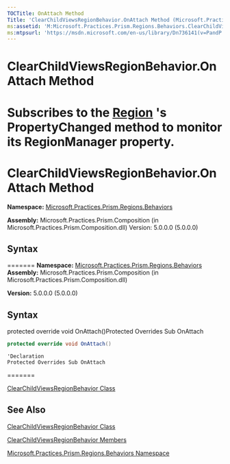 ```yaml
---
TOCTitle: OnAttach Method
Title: 'ClearChildViewsRegionBehavior.OnAttach Method (Microsoft.Practices.Prism.Regions.Behaviors)'
ms:assetid: 'M:Microsoft.Practices.Prism.Regions.Behaviors.ClearChildViewsRegionBehavior.OnAttach'
ms:mtpsurl: 'https://msdn.microsoft.com/en-us/library/Dn736141(v=PandP.50)'
---
```


# ClearChildViewsRegionBehavior.OnAttach Method


Subscribes to the [Region](https://msdn.microsoft.com/en-us/library/microsoft.practices.prism.regions.region(v=pandp.50)) 's PropertyChanged method to monitor its RegionManager property.
=======
ClearChildViewsRegionBehavior.OnAttach Method
=================================================


**Namespace:** [Microsoft.Practices.Prism.Regions.Behaviors](https://msdn.microsoft.com/en-us/library/microsoft.practices.prism.regions.behaviors(v=pandp.50))


**Assembly:** Microsoft.Practices.Prism.Composition (in Microsoft.Practices.Prism.Composition.dll) Version: 5.0.0.0 (5.0.0.0)

## Syntax
=======
**Namespace:** [Microsoft.Practices.Prism.Regions.Behaviors](https://msdn.microsoft.com/library/microsoft.practices.prism.regions.behaviors)
**Assembly:** Microsoft.Practices.Prism.Composition (in Microsoft.Practices.Prism.Composition.dll)

**Version:** 5.0.0.0 (5.0.0.0)

## Syntax


protected override void OnAttach()Protected Overrides Sub OnAttach


```C#
protected override void OnAttach()
```


```VB
'Declaration
Protected Overrides Sub OnAttach
```
=======

[ClearChildViewsRegionBehavior Class](https://msdn.microsoft.com/library/microsoft.practices.prism.regions.behaviors.clearchildviewsregionbehavior)


## See Also

[ClearChildViewsRegionBehavior Class](https://msdn.microsoft.com/en-us/library/microsoft.practices.prism.regions.behaviors.clearchildviewsregionbehavior(v=pandp.50))

[ClearChildViewsRegionBehavior Members](https://msdn.microsoft.com/en-us/library/microsoft.practices.prism.regions.behaviors.clearchildviewsregionbehavior_members(v=pandp.50))

[Microsoft.Practices.Prism.Regions.Behaviors Namespace](https://msdn.microsoft.com/en-us/library/microsoft.practices.prism.regions.behaviors(v=pandp.50))

